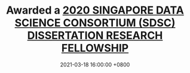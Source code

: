 ---
title: Awarded a <a href="/assets/awards/sdsc20.jpg">2020 SINGAPORE DATA SCIENCE CONSORTIUM (SDSC) DISSERTATION RESEARCH FELLOWSHIP</a>
date: 2021-03-18 16:00:00 +0800
highlight: true
---